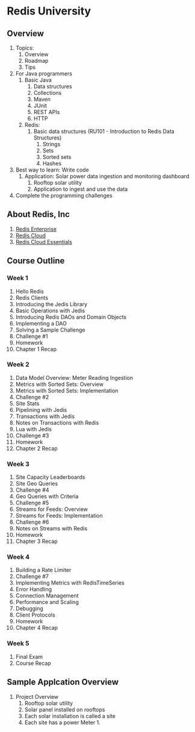 # Redis University #
## Overview ##
1. Topics:
	1. Overview
	2. Roadmap
	3. Tips
2. For Java programmers
	1. Basic Java
		1. Data structures
		2. Collections
		3. Maven
		4. JUnit
		5. REST APIs
		6. HTTP
	2. Redis:
		1. Basic data structures (RU101 - Introduction to Redis Data Structures)
			1. Strings
			2. Sets
			3. Sorted sets
			4. Hashes
3. Best way to learn: Write code
	1. Application: Solar power data ingestion and monitoring dashboard
		1. Rooftop solar utility
		2. Application to ingest and use the data
4. Complete the programming challenges

## About Redis, Inc ##
1. [Redis Enterprise](https://redis.com/redis-enterprise?utm_medium=referral&utm_source=redisUniversity&utm_campaign=ru102j)
2. [Redis Cloud](https://redis.com/redis-enterprise-cloud?utm_medium=referral&utm_source=redisUniversity&utm_campaign=ru102j)
3. [Redis Cloud Essentials](https://redis.com/redis-enterprise-cloud?utm_medium=referral&utm_source=redisUniversity&utm_campaign=ru102j)

## Course Outline ##
### Week 1 ###
1. Hello Redis
2. Redis Clients
3. Introducing the Jedis Library
4. Basic Operations with Jedis
5. Introducing Redis DAOs and Domain Objects
6. Implementing a DAO
7. Solving a Sample Challenge
8. Challenge #1
9. Homework
10. Chapter 1 Recap

### Week 2 ###
1. Data Model Overview: Meter Reading Ingestion
2. Metrics with Sorted Sets: Overview
3. Metrics with Sorted Sets: Implementation
4. Challenge #2
5. Site Stats
6. Pipelining with Jedis
7. Transactions with Jedis
8. Notes on Transactions with Redis
9. Lua with Jedis
10. Challenge #3
11. Homework
12. Chapter 2 Recap

### Week 3 ###
1. Site Capacity Leaderboards
2. Site Geo Queries
3. Challenge #4
4. Geo Queries with Criteria
5. Challenge #5
6. Streams for Feeds: Overview
7. Streams for Feeds: Implementation
8. Challenge #6
9. Notes on Streams with Redis
10. Homework
11. Chapter 3 Recap

### Week 4 ###
1. Building a Rate Limiter
2. Challenge #7
3. Implementing Metrics with RedisTimeSeries
4. Error Handling
5. Connection Management
6. Performance and Scaling
7. Debugging
8. Client Protocols
9. Homework
10. Chapter 4 Recap

### Week 5 ###
1. Final Exam
2. Course Recap

## Sample Applcation Overview ##
1. Project Overview
	1. Rooftop solar utility
	2. Solar panel installed on rooftops
	3. Each solar installation is called a site
	4. Each site has a power Meter
		1. 